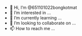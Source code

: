 - 👋 Hi, I’m @651101022bongkotmat
- 👀 I’m interested in ...
- 🌱 I’m currently learning ...
- 💞️ I’m looking to collaborate on ...
- 📫 How to reach me ...

<!---
651101022bongkotmat/651101022bongkotmat is a ✨ special ✨ repository because its `README.md` (this file) appears on your GitHub profile.
You can click the Preview link to take a look at your changes.
--->
